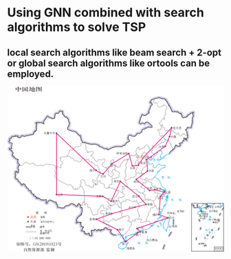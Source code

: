 # Using GNN combined with search algorithms to solve TSP
## local search algorithms like beam search + 2-opt or global search algorithms like ortools can be employed.
![TSP for Chinese main city](./city.png)

